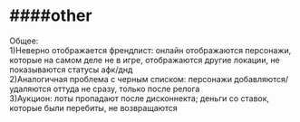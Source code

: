 ####other
=====

Общее:<br>
1)Неверно отображается френдлист: онлайн отображаются персонажи, которые на самом деле не в игре, отображаются другие локации, не показываются статусы афк/днд<br>
2)Аналогичная проблема с черным списком: персонажи добавляются/удаляются оттуда не сразу, только после релога<br>
3)Аукцион: лоты пропадают после дисконнекта; деньги со ставок, которые были перебиты, не возвращаются 
